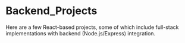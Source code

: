 # Backend_Projects
Here are a few React-based projects, some of which include full-stack implementations with backend (Node.js/Express) integration.
